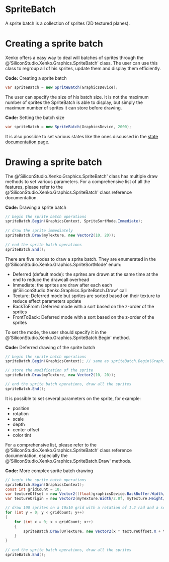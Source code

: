 # SpriteBatch

A sprite batch is a collection of sprites (2D textured planes).

# Creating a sprite batch

Xenko offers a easy way to deal will batches of sprites through the @'SiliconStudio.Xenko.Graphics.SpriteBatch' class. The user can use this class to regroup all of his sprites, update them and display them efficiently.

**Code:** Creating a sprite batch

```cs
var spriteBatch = new SpriteBatch(GraphicsDevice);
```


The user can specify the size of his batch size. It is not the maximum number of sprites the SpriteBatch is able to display, but simply the maximum number of sprites it can store before drawing.

**Code:** Setting the batch size

```cs
var spriteBatch = new SpriteBatch(GraphicsDevice, 2000);
```


It is also possible to set various states like the ones discussed in the [state documentation page](render-states.md).

# Drawing a sprite batch

The @'SiliconStudio.Xenko.Graphics.SpriteBatch' class has multiple draw methods to set various parameters. For a comprehensive list of all the features, please refer to the @'SiliconStudio.Xenko.Graphics.SpriteBatch' class reference documentation.

**Code:** Drawing a sprite batch

```cs
// begin the sprite batch operations
spriteBatch.Begin(GraphicsContext, SpriteSortMode.Immediate);
 
// draw the sprite immediately
spriteBatch.Draw(myTexture, new Vector2(10, 20));
 
// end the sprite batch operations
spriteBatch.End();
```


There are five modes to draw a sprite batch. They are enumerated in the @'SiliconStudio.Xenko.Graphics.SpriteSortMode' enum:

- Deferred (default mode): the sprites are drawn at the same time at the end to reduce the drawcall overhead
- Immediate: the sprites are draw after each each @'SiliconStudio.Xenko.Graphics.SpriteBatch.Draw' call
- Texture: Deferred mode but sprites are sorted based on their texture to reduce effect parameters update
- BackToFront: Deferred mode with a sort based on the z-order of the sprites
- FrontToBack: Deferred mode with a sort based on the z-order of the sprites

To set the mode, the user should specify it in the @'SiliconStudio.Xenko.Graphics.SpriteBatch.Begin' method.

**Code:** Deferred drawing of the sprite batch

```cs
// begin the sprite batch operations
spriteBatch.Begin(GraphicsContext); // same as spriteBatch.Begin(GraphicsContext, SpriteSortMode.Deferred);

// store the modification of the sprite
spriteBatch.Draw(myTexture, new Vector2(10, 20));

// end the sprite batch operations, draw all the sprites
spriteBatch.End();
```


It is possible to set several parameters on the sprite, for example:

- position
- rotation
- scale
- depth
- center offset
- color tint

For a comprehensive list, please refer to the @'SiliconStudio.Xenko.Graphics.SpriteBatch' class reference documentation, especially the @'SiliconStudio.Xenko.Graphics.SpriteBatch.Draw' methods.

**Code:** More complex sprite batch drawing

```cs
// begin the sprite batch operations
spriteBatch.Begin(GraphicsContext);
const int gridCount = 10;
var textureOffset = new Vector2((float)graphicsDevice.BackBuffer.Width/gridCount, (float)graphicsDevice.BackBuffer.Height/gridCount);
var textureOrigin = new Vector2(myTexture.Width/2.0f, myTexture.Height/2.0f);

// draw 100 sprites on a 10x10 grid with a rotation of 1.2 rad and a scale of 0.5 for each of them
for (int y = 0; y < gridCount; y++)
{
    for (int x = 0; x < gridCount; x++)
    {
        spriteBatch.Draw(UVTexture, new Vector2(x * textureOffset.X + textureOffset.X / 2.0f, y * textureOffset.Y + textureOffset.Y / 2.0f), Color.White, 1.2f, textureOrigin, 0.5f);
    }
}
 
// end the sprite batch operations, draw all the sprites
spriteBatch.End();
```


